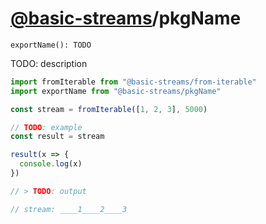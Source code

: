 # [@basic-streams](https://github.com/rpominov/basic-streams)/pkgName

<!-- doc -->

`exportName(): TODO`

TODO: description

```js
import fromIterable from "@basic-streams/from-iterable"
import exportName from "@basic-streams/pkgName"

const stream = fromIterable([1, 2, 3], 5000)

// TODO: example
const result = stream

result(x => {
  console.log(x)
})

// > TODO: output

// stream: ____1____2____3
```

<!-- docstop -->
